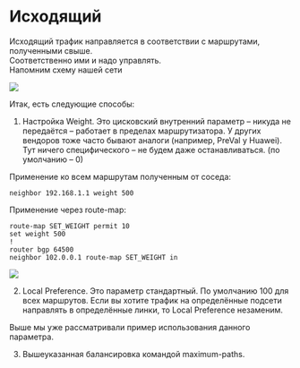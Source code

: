 # Исходящий

Исходящий трафик направляется в соответствии с маршрутами, полученными свыше.  
Соответственно ими и надо управлять.  
Напомним схему нашей сети  
  
![](http://img-fotki.yandex.ru/get/6719/83739833.29/0_bc5b3_d735d070_XL.png)  
  
Итак, есть следующие способы:  
1) Настройка Weight. Это цисковский внутренний параметр – никуда не передаётся – работает в пределах маршрутизатора. У других вендоров тоже часто бывают аналоги (например, PreVal у Huawei). Тут ничего специфического – не будем даже останавливаться. (по умолчанию – 0)  
  
Применение ко всем маршрутам полученным от соседа:  

```
neighbor 192.168.1.1 weight 500

```

  
  
Применение через route-map:  

```
route-map SET_WEIGHT permit 10
set weight 500
!
router bgp 64500
neighbor 102.0.0.1 route-map SET_WEIGHT in

```

  
  
![](http://img-fotki.yandex.ru/get/6713/83739833.29/0_bc5d4_168965c7_XL.png)  
  
2) Local Preference. Это параметр стандартный. По умолчанию 100 для всех маршрутов. Если вы хотите трафик на определённые подсети направлять в определённые линки, то Local Preference незаменим.  
  
Выше мы уже рассматривали пример использования данного параметра.  
  
3) Вышеуказанная балансировка командой maximum-paths.  
